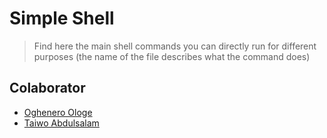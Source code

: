 # Simple Shell
> Find here the main shell commands you can directly run for different purposes (the name of the file describes what the command does)

## Colaborator

* [Oghenero Ologe](https://github.com/Nero2005)
* [Taiwo Abdulsalam](https://github.com/Sofiyyah1)
